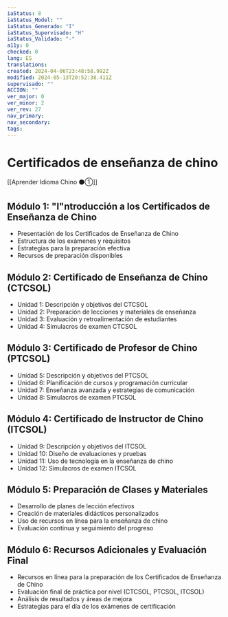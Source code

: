 ```yaml
---
iaStatus: 8
iaStatus_Model: ""
iaStatus_Generado: "I"
iaStatus_Supervisado: "H"
iaStatus_Validado: "-"
a11y: 0
checked: 0
lang: ES
translations: 
created: 2024-04-06T23:48:58.992Z
modified: 2024-05-13T20:52:38.411Z
supervisado: ""
ACCION: ""
ver_major: 0
ver_minor: 2
ver_rev: 27
nav_primary: 
nav_secondary: 
tags:
---
```

# Certificados de enseñanza de chino

[[Aprender Idioma Chino ⚫①]]

## Módulo 1: "I"ntroducción a los Certificados de Enseñanza de Chino

- Presentación de los Certificados de Enseñanza de Chino
- Estructura de los exámenes y requisitos
- Estrategias para la preparación efectiva
- Recursos de preparación disponibles

## Módulo 2: Certificado de Enseñanza de Chino (CTCSOL)

- Unidad 1: Descripción y objetivos del CTCSOL
- Unidad 2: Preparación de lecciones y materiales de enseñanza
- Unidad 3: Evaluación y retroalimentación de estudiantes
- Unidad 4: Simulacros de examen CTCSOL

## Módulo 3: Certificado de Profesor de Chino (PTCSOL)

- Unidad 5: Descripción y objetivos del PTCSOL
- Unidad 6: Planificación de cursos y programación curricular
- Unidad 7: Enseñanza avanzada y estrategias de comunicación
- Unidad 8: Simulacros de examen PTCSOL

## Módulo 4: Certificado de Instructor de Chino (ITCSOL)

- Unidad 9: Descripción y objetivos del ITCSOL
- Unidad 10: Diseño de evaluaciones y pruebas
- Unidad 11: Uso de tecnología en la enseñanza de chino
- Unidad 12: Simulacros de examen ITCSOL

## Módulo 5: Preparación de Clases y Materiales

- Desarrollo de planes de lección efectivos
- Creación de materiales didácticos personalizados
- Uso de recursos en línea para la enseñanza de chino
- Evaluación continua y seguimiento del progreso

## Módulo 6: Recursos Adicionales y Evaluación Final

- Recursos en línea para la preparación de los Certificados de Enseñanza de Chino
- Evaluación final de práctica por nivel (CTCSOL, PTCSOL, ITCSOL)
- Análisis de resultados y áreas de mejora
- Estrategias para el día de los exámenes de certificación

